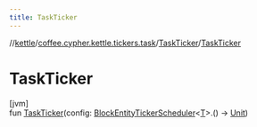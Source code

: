 ```yaml
---
title: TaskTicker
---
```

//[kettle](../../../index.html)/[coffee.cypher.kettle.tickers.task](../index.html)/[TaskTicker](index.html)/[TaskTicker](-task-ticker.html)



# TaskTicker



[jvm]\
fun [TaskTicker](-task-ticker.html)(config: [BlockEntityTickerScheduler](../index.html#-1692308171%2FClasslikes%2F863300109)&lt;[T](index.html)&gt;.() -&gt; [Unit](https://kotlinlang.org/api/latest/jvm/stdlib/kotlin/-unit/index.html))




